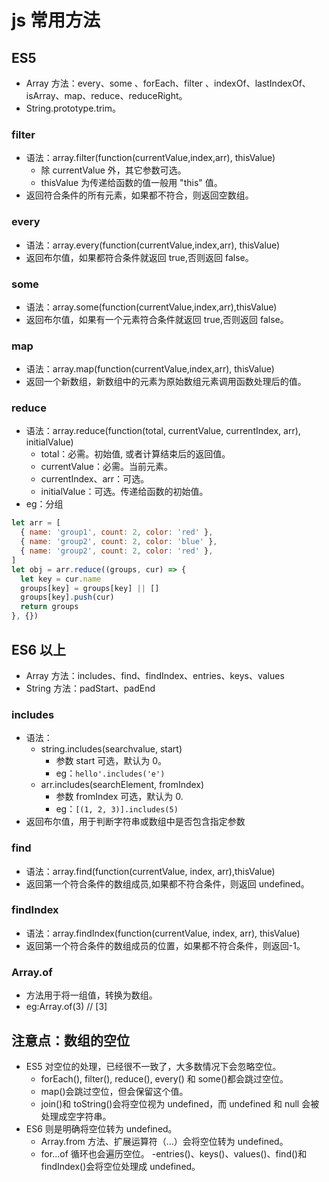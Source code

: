 # js 常用方法

## ES5

- Array 方法：every、some 、forEach、filter 、indexOf、lastIndexOf、isArray、map、reduce、reduceRight。
- String.prototype.trim。

### filter

- 语法：array.filter(function(currentValue,index,arr), thisValue)
  - 除 currentValue 外，其它参数可选。
  - thisValue 为传递给函数的值一般用 "this" 值。
- 返回符合条件的所有元素，如果都不符合，则返回空数组。

### every

- 语法：array.every(function(currentValue,index,arr), thisValue)
- 返回布尔值，如果都符合条件就返回 true,否则返回 false。

### some

- 语法：array.some(function(currentValue,index,arr),thisValue)
- 返回布尔值，如果有一个元素符合条件就返回 true,否则返回 false。

### map

- 语法：array.map(function(currentValue,index,arr), thisValue)
- 返回一个新数组，新数组中的元素为原始数组元素调用函数处理后的值。

### reduce

- 语法：array.reduce(function(total, currentValue, currentIndex, arr), initialValue)
  - total：必需。初始值, 或者计算结束后的返回值。
  - currentValue：必需。当前元素。
  - currentIndex、arr：可选。
  - initialValue：可选。传递给函数的初始值。
- eg：分组

```js
let arr = [
  { name: 'group1', count: 2, color: 'red' },
  { name: 'group2', count: 2, color: 'blue' },
  { name: 'group2', count: 2, color: 'red' },
]
let obj = arr.reduce((groups, cur) => {
  let key = cur.name
  groups[key] = groups[key] || []
  groups[key].push(cur)
  return groups
}, {})
```

## ES6 以上

- Array 方法：includes、find、findIndex、entries、keys、values
- String 方法：padStart、padEnd

### includes

- 语法：
  - string.includes(searchvalue, start)
    - 参数 start 可选，默认为 0。
    - eg：`hello'.includes('e')`
  - arr.includes(searchElement, fromIndex)
    - 参数 fromIndex 可选，默认为 0.
    - eg：`[(1, 2, 3)].includes(5)`
- 返回布尔值，用于判断字符串或数组中是否包含指定参数

### find

- 语法：array.find(function(currentValue, index, arr),thisValue)
- 返回第一个符合条件的数组成员,如果都不符合条件，则返回 undefined。

### findIndex

- 语法：array.findIndex(function(currentValue, index, arr), thisValue)
- 返回第一个符合条件的数组成员的位置，如果都不符合条件，则返回-1。

### Array.of

- 方法用于将一组值，转换为数组。
- eg:Array.of(3) // [3]

## 注意点：数组的空位

- ES5 对空位的处理，已经很不一致了，大多数情况下会忽略空位。
  - forEach(), filter(), reduce(), every() 和 some()都会跳过空位。
  - map()会跳过空位，但会保留这个值。
  - join()和 toString()会将空位视为 undefined，而 undefined 和 null 会被处理成空字符串。
- ES6 则是明确将空位转为 undefined。
  - Array.from 方法、扩展运算符（...）会将空位转为 undefined。
  - for...of 循环也会遍历空位。
    -entries()、keys()、values()、find()和 findIndex()会将空位处理成 undefined。
